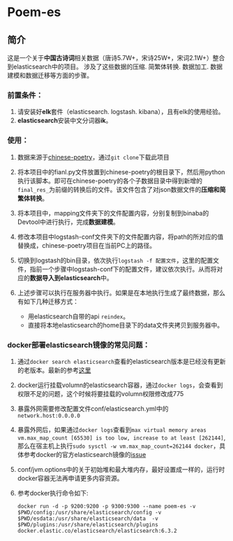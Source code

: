 # Poem-es

## 简介

这是一个关于**中国古诗词**相关数据（唐诗5.7W+，宋诗25W+，宋词2.1W+）整合到elasticsearch中的项目。
涉及了这些数据的压缩. 简繁体转换. 数据加工. 数据建模和数据迁移等方面的步骤。

### 前置条件：

1. 请安装好**elk**套件（elasticsearch. logstash. kibana），且有elk的使用经验。
2. **elasticsearch**安装中文分词器**ik**。

### 使用：

1. 数据来源于[chinese-poetry](https://github.com/chinese-poetry/chinese-poetry)，通过`git clone`下载此项目

2. 将本项目中的fianl.py文件放置到chinese-poetry的根目录下，然后用python执行该脚本。即可在chinese-poetry的各个子数据目录中得到新增的`final_res_`为前缀的转换后的文件。该文件包含了对json数据文件的**压缩和简繁体转换**。

3. 将本项目中，mapping文件夹下的文件配置内容，分别复制到binaba的Devtool中进行执行，完成**数据建模**。

4. 修改本项目中logstash-conf文件夹下的文件配置内容，将path的所对应的值替换成，chinese-poetry项目在当前PC上的路径。

5. 切换到logstash的bin目录，依次执行`logstash -f 配置文件`，这里的配置文件，指前一个步骤中logstash-conf下的配置文件，建议依次执行。从而将对应的**数据导入到elasticsearch**中。

6. 上述步骤可以执行在服务器中执行。如果是在本地执行生成了最终数据，那么有如下几种迁移方式：
    * 用elasticsearch自带的api `reindex`。
    * 直接将本地elasticsearch的home目录下的data文件夹拷贝到服务器中。

### docker部署elasticsearch镜像的常见问题：

1. 通过`docker search elasticsearch`查看的elasticsearch版本是已经没有更新的老版本。最新的参考[这里](https://www.docker.elastic.co/)
2. docker运行挂载volumn的elasticsearch容器，通过`docker logs`，会查看到权限不足的问题，这个时候将要挂载的volumn权限修改成775
3. 暴露外网需要修改配置文件conf/elasticsearch.yml中的`network.host:0.0.0.0`
4. 暴露外网后，如果通过`docker logs`查看到`max virtual memory areas vm.max_map_count [65530] is too low, increase to at least [262144]`,那么在宿主机上执行`sudo sysctl -w vm.max_map_count=262144 docker`，具体参考docker的官方elasticsearch镜像的[issue](https://github.com/docker-library/elasticsearch/issues/98)
5. conf/jvm.options中的关于初始堆和最大堆内存，最好设置成一样的，运行时docker容器无法再申请更多内容资源。
6. 参考docker执行命令如下:

    `docker run -d -p 9200:9200 -p 9300:9300 --name poem-es -v $PWD/config:/usr/share/elasticsearch/config -v $PWD/esdata:/usr/share/elasticsearch/data  -v $PWD/plugins:/usr/share/elasticsearch/plugins   docker.elastic.co/elasticsearch/elasticsearch:6.3.2`